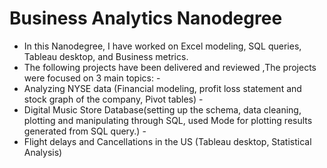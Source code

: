 # Business Analytics Nanodegree
* In this Nanodegree, I have worked on Excel modeling, SQL queries, Tableau desktop, and Business metrics. 
* The following projects have been delivered and reviewed ,The projects were focused on 3 main topics: -
* Analyzing NYSE data (Financial modeling, profit loss statement and stock graph of the company, Pivot tables) -
* Digital Music Store Database(setting up the schema, data cleaning, plotting and manipulating through SQL, used Mode for plotting results generated from SQL query.) -
* Flight delays and Cancellations in the US (Tableau desktop, Statistical Analysis)
